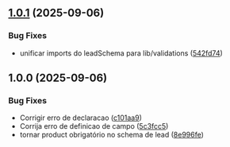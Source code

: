 ## [1.0.1](https://github.com/HansDohm/integrius-site/compare/v1.0.0...v1.0.1) (2025-09-06)

### Bug Fixes

* unificar imports do leadSchema para lib/validations ([542fd74](https://github.com/HansDohm/integrius-site/commit/542fd74f4f33993d9c1110836238458770c516cb))

## 1.0.0 (2025-09-06)

### Bug Fixes

* Corrigir erro de declaracao ([c101aa9](https://github.com/HansDohm/integrius-site/commit/c101aa950444b8cf236471633b88368b53abc3c4))
* Corrija erro de definicao de campo ([5c3fcc5](https://github.com/HansDohm/integrius-site/commit/5c3fcc5ae46b77b2f6501725e97b3cb719670f5a))
* tornar product obrigatório no schema de lead ([8e996fe](https://github.com/HansDohm/integrius-site/commit/8e996fe347614151baeae74241a447e075fb1af3))
